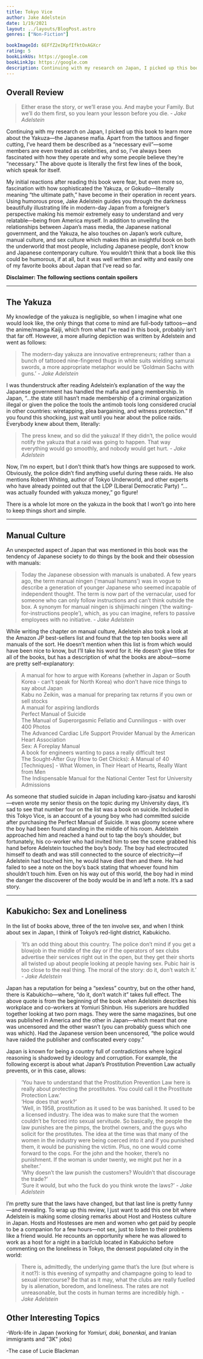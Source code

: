 ```yaml
---
title: Tokyo Vice
author: Jake Adelstein
date: 1/19/2021
layout: ../layouts/BlogPost.astro
genres: ["Non-Fiction"]

bookImageId: 6EFfZ2eIKpfIfktOxAGXcr
rating: 5
bookLinkUs: https://google.com
bookLinkJp: https://google.com
description: Continuing with my research on Japan, I picked up this book to learn more about the Yakuza—the Japanese mafia. Apart from the tattoos and finger cutting, I’ve heard them be described as a “necessary evil”—some members are even treated as celebrities, and so, I’ve always been fascinated with how they operate and why some people believe they’re “necessary.” The above quote is literally the first few lines of the book, which speak for itself.
---
```


## Overall Review

> Either erase the story, or we’ll erase you. And maybe your Family. But we’ll do them first, so you learn your lesson before you die.
> <cite> - Jake Adelstein </cite>

Continuing with my research on Japan, I picked up this book to learn more about the Yakuza—the Japanese mafia. Apart from the tattoos and finger cutting, I’ve heard them be described as a “necessary evil”—some members are even treated as celebrities, and so, I’ve always been fascinated with how they operate and why some people believe they’re “necessary.” The above quote is literally the first few lines of the book, which speak for itself.

My initial reactions after reading this book were fear, but even more so, fascination with how sophisticated the Yakuza, or Gokudo—literally meaning “the ultimate path,” have become in their operation in recent years. Using humorous prose, Jake Adelstein guides you through the darkness beautifully illustrating life in modern-day Japan from a foreigner’s perspective making his memoir extremely easy to understand and very relatable—being from America myself. In addition to unveiling the relationships between Japan’s mass media, the Japanese national government, and the Yakuza, he also touches on Japan’s work culture, manual culture, and sex culture which makes this an insightful book on both the underworld that most people, including Japanese people, don’t know and Japanese contemporary culture. You wouldn’t think that a book like this could be humorous, if at all, but it was well written and witty and easily one of my favorite books about Japan that I’ve read so far.

<b>Disclaimer: The following sections contain spoilers</b>

---

## The Yakuza

My knowledge of the yakuza is negligible, so when I imagine what one would look like, the only things that come to mind are full-body tattoos—and the anime/manga Kaiji, which from what I’ve read in this book, probably isn’t that far off. However, a more alluring depiction was written by Adelstein and went as follows:

> The modern-day yakuza are innovative entrepreneurs; rather than a bunch of tattooed nine-fingered thugs in white suits wielding samurai swords, a more appropriate metaphor would be ‘Goldman Sachs with guns.’
> <cite> - Jake Adelstein </cite>

I was thunderstruck after reading Adelstein’s explanation of the way the Japanese government has handled the mafia and gang membership. In Japan, “…the state still hasn’t made membership of a criminal organization illegal or given the police the tools the antimob tools long considered crucial in other countries: wiretapping, plea bargaining, and witness protection.” If you found this shocking, just wait until you hear about the police raids. Everybody knew about them, literally:

> The press knew, and so did the yakuza! If they didn’t, the police would notify the yakuza that a raid was going to happen. That way everything would go smoothly, and nobody would get hurt.
> <cite> - Jake Adelstein </cite>

Now, I’m no expert, but I don’t think that’s how things are supposed to work. Obviously, the police didn’t find anything useful during these raids. He also mentions Robert Whiting, author of Tokyo Underworld, and other experts who have already pointed out that the LDP (Liberal Democratic Party) “…was actually founded with yakuza money,” go figure!

There is a whole lot more on the yakuza in the book that I won’t go into here to keep things short and simple.

---

## Manual Culture

An unexpected aspect of Japan that was mentioned in this book was the tendency of Japanese society to do things by the book and their obsession with manuals:

> Today the Japanese obsession with manuals is unabated. A few years ago, the term manual ningen (‘manual humans’) was in vogue to describe a generation of younger Japanese who seemed incapable of independent thought. The term is now part of the vernacular, used for someone who can only follow instructions and can’t think outside the box. A synonym for manual ningen is shijimachi ningen (‘the waiting-for-instructions people’), which, as you can imagine, refers to passive employees with no initiative.
> <cite> - Jake Adelstein </cite>

While writing the chapter on manual culture, Adelstein also took a look at the Amazon JP best-sellers list and found that the top ten books were all manuals of the sort. He doesn’t mention when this list is from which would have been nice to know, but I’ll take his word for it. He doesn’t give titles for all of the books, but has a description of what the books are about—some are pretty self-explanatory:

> A manual for how to argue with Koreans (whether in Japan or South Korea - can’t speak for North Korea) who don’t have nice things to say about Japan
> <br>Kabu no Zeikin, was a manual for preparing tax returns if you own or sell stocks
> <br>A manual for aspiring landlords
> <br>Perfect Manual of Suicide
> <br>The Manual of Superorgasmic Fellatio and Cunnilingus - with over 400 Photos
> <br>The Advanced Cardiac Life Support Provider Manual by the American Heart Association
> <br>Sex: A Foreplay Manual
> <br>A book for engineers wanting to pass a really difficult test
> <br>The Sought-After Guy (How to Get Chicks): A Manual of 40 [Techniques] - What Women, in Their Heart of Hearts, Really Want from Men
> <br>The Indispensable Manual for the National Center Test for University Admissions

As someone that studied suicide in Japan including karo-jisatsu and karoshi—even wrote my senior thesis on the topic during my University days, it’s sad to see that number four on the list was a book on suicide. Included in this Tokyo Vice, is an account of a young boy who had committed suicide after purchasing the Perfect Manual of Suicide. It was gloomy scene where the boy had been found standing in the middle of his room. Adelstein approached him and reached a hand out to tap the boy’s shoulder, but fortunately, his co-worker who had invited him to see the scene grabbed his hand before Adelstein touched the boy’s body. The boy had electrocuted himself to death and was still connected to the source of electricity—if Adelstein had touched him, he would have died then and there. He had failed to see a note on the boy’s back stating that whoever found him shouldn’t touch him. Even on his way out of this world, the boy had in mind the danger the discoverer of the body would be in and left a note. It’s a sad story.

---

## Kabukicho: Sex and Loneliness

In the list of books above, three of the ten involve sex, and when I think about sex in Japan, I think of Tokyo’s red-light district, Kabukicho.

> ‘It’s an odd thing about this country. The police don’t mind if you get a blowjob in the middle of the day or if the operators of sex clubs advertise their services right out in the open, but they get their shorts all twisted up about people looking at people having sex. Pubic hair is too close to the real thing. The moral of the story: do it, don’t watch it.’
> <cite> - Jake Adelstein </cite>

Japan has a reputation for being a “sexless” country, but on the other hand, there is Kabukicho—where, “do it, don’t watch it” takes full effect. The above quote is from the beginning of the book when Adelstein describes his workplace and co-workers at Yomiuri Shinbun. His superiors are huddled together looking at two porn mags. They were the same magazines, but one was published in America and the other in Japan—which meant that one was uncensored and the other wasn’t (you can probably guess which one was which). Had the Japanese version been uncensored, “the police would have raided the publisher and confiscated every copy.”

Japan is known for being a country full of contradictions where logical reasoning is shadowed by ideology and corruption. For example, the following excerpt is about what Japan’s Prostitution Prevention Law actually prevents, or in this case, allows:

> ‘You have to understand that the Prostitution Prevention Law here is really about protecting the prostitutes. You could call it the Prostitute Protection Law.’
> <br>‘How does that work?’
> <br>‘Well, in 1958, prostitution as it used to be was banished. It used to be a licensed industry. The idea was to make sure that the women couldn’t be forced into sexual servitude. So basically, the people the law punishes are the pimps, the brothel owners, and the guys who solicit for the prostitutes. The idea at the time was that many of the women in the industry were being coerced into it and if you punished them, it would be punishing the victim. Plus, no one would come forward to the cops. For the john and the hooker, there’s no punishment. If the woman is under twenty, we might put her in a shelter.’
> <br>‘Why doesn’t the law punish the customers? Wouldn’t that discourage the trade?’
> <br>‘Sure it would, but who the fuck do you think wrote the laws?’
> <cite> - Jake Adelstein </cite>

I’m pretty sure that the laws have changed, but that last line is pretty funny—and revealing. To wrap up this review, I just want to add this one bit where Adelstein is making some closing remarks about Host and Hostess culture in Japan. Hosts and Hostesses are men and women who get paid by people to be a companion for a few hours—not sex, just to listen to their problems like a friend would. He recounts an opportunity where he was allowed to work as a host for a night in a bar/club located in Kabukicho before commenting on the loneliness in Tokyo, the densest populated city in the world:

> There is, admittedly, the underlying game that’s the lure (but where is it not?): is this evening of sympathy and champagne going to lead to sexual intercourse? Be that as it may, what the clubs are really fuelled by is alienation, boredom, and loneliness. The rates are not unreasonable, but the costs in human terms are incredibly high.
> <cite> - Jake Adelstein </cite>

## Other Interesting Topics

-Work-life in Japan (working for <i>Yomiuri, doki, bonenkai</i>, and Iranian immigrants and "3K" jobs)

-The case of Lucie Blackman
